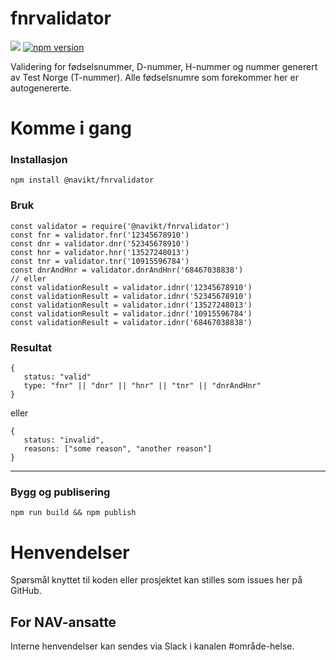 fnrvalidator
================

![](https://github.com/navikt/fnrvalidator/workflows/master/badge.svg)
[![npm version](https://badge.fury.io/js/%40navikt%2Ffnrvalidator.svg)](https://badge.fury.io/js/%40navikt%2Ffnrvalidator)

Validering for fødselsnummer, D-nummer, H-nummer og nummer generert av Test Norge (T-nummer). Alle fødselsnumre som forekommer her er autogenererte.

# Komme i gang

### Installasjon
```
npm install @navikt/fnrvalidator
```

### Bruk
```
const validator = require('@navikt/fnrvalidator')
const fnr = validator.fnr('12345678910')
const dnr = validator.dnr('52345678910')
const hnr = validator.hnr('13527248013')
const tnr = validator.tnr('10915596784')
const dnrAndHnr = validator.dnrAndHnr('68467038838')
// eller
const validationResult = validator.idnr('12345678910')
const validationResult = validator.idnr('52345678910')
const validationResult = validator.idnr('13527248013')
const validationResult = validator.idnr('10915596784')
const validationResult = validator.idnr('68467038838')
```

### Resultat
```
{
   status: "valid"
   type: "fnr" || "dnr" || "hnr" || "tnr" || "dnrAndHnr"
}
```

eller

```
{
   status: "invalid",
   reasons: ["some reason", "another reason"]
}
```

---


### Bygg og publisering
```npm run build && npm publish```

# Henvendelser

Spørsmål knyttet til koden eller prosjektet kan stilles som issues her på GitHub.

## For NAV-ansatte

Interne henvendelser kan sendes via Slack i kanalen #område-helse.
